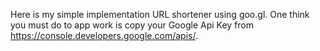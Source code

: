 Here is my simple implementation URL shortener using goo.gl. 
One think you must do to app work is copy your Google Api Key from https://console.developers.google.com/apis/.
